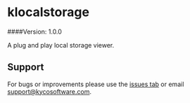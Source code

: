 klocalstorage
=============
####Version: 1.0.0

A plug and play local storage viewer.

Support
-------

For bugs or improvements please use the [issues tab](https://github.com/kyco/klocalstorage/issues)
or email [support@kycosoftware.com](mailto:support@kycosoftware.com).
